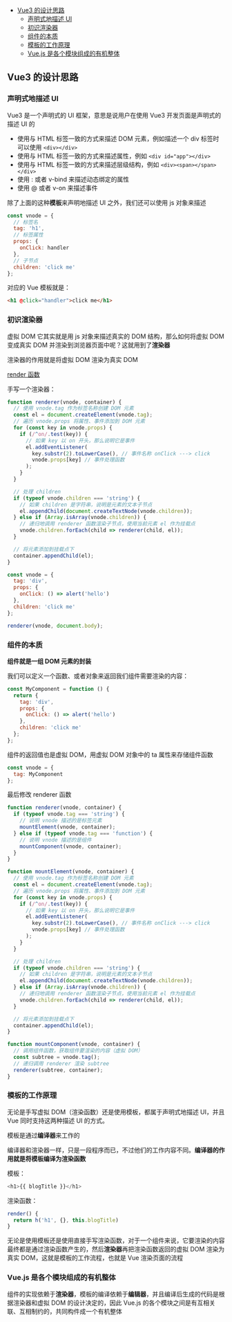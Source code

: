 - [Vue3 的设计思路](#vue3-的设计思路)
  - [声明式地描述 UI](#声明式地描述-ui)
  - [初识渲染器](#初识渲染器)
  - [组件的本质](#组件的本质)
  - [模板的工作原理](#模板的工作原理)
  - [Vue.js 是各个模块组成的有机整体](#vuejs-是各个模块组成的有机整体)

## Vue3 的设计思路

### 声明式地描述 UI

Vue3 是一个声明式的 UI 框架，意思是说用户在使用 Vue3 开发页面是声明式的描述 UI 的

- 使用与 HTML 标签一致的方式来描述 DOM 元素，例如描述一个 div 标签时可以使用 `<div></div>`
- 使用与 HTML 标签一致的方式来描述属性，例如 `<div id="app"></div>`
- 使用与 HTML 标签一致的方式来描述层级结构，例如 `<div><span></span></div>`
- 使用 : 或者 v-bind 来描述动态绑定的属性
- 使用 @ 或者 v-on 来描述事件

除了上面的这种**模板**来声明地描述 UI 之外，我们还可以使用 js 对象来描述

```js
const vnode = {
  // 标签名
  tag: 'h1',
  // 标签属性
  props: {
    onClick: handler
  },
  // 子节点
  children: 'click me'
};
```

对应的 Vue 模板就是：

```html
<h1 @click="handler">click me</h1>
```

### 初识渲染器

虚拟 DOM 它其实就是用 js 对象来描述真实的 DOM 结构，那么如何将虚拟 DOM 变成真实 DOM 并渲染到浏览器页面中呢？这就用到了**渲染器**

渲染器的作用就是将虚拟 DOM 渲染为真实 DOM

[render 函数](https://v3.cn.vuejs.org/guide/render-function.html#dom-%E6%A0%91)

手写一个渲染器：

```js
function renderer(vnode, container) {
  // 使用 vnode.tag 作为标签名称创建 DOM 元素
  const el = document.createElement(vnode.tag);
  // 遍历 vnode.props 将属性、事件添加到 DOM 元素
  for (const key in vnode.props) {
    if (/^on/.test(key)) {
      // 如果 key 以 on 开头，那么说明它是事件
      el.addEventListener(
        key.substr(2).toLowerCase(), // 事件名称 onClick ---> click
        vnode.props[key] // 事件处理函数
      );
    }
  }

  // 处理 children
  if (typeof vnode.children === 'string') {
    // 如果 children 是字符串，说明是元素的文本子节点
    el.appendChild(document.createTextNode(vnode.children));
  } else if (Array.isArray(vnode.children)) {
    // 递归地调用 renderer 函数渲染子节点，使用当前元素 el 作为挂载点
    vnode.children.forEach(child => renderer(child, el));
  }

  // 将元素添加到挂载点下
  container.appendChild(el);
}

const vnode = {
  tag: 'div',
  props: {
    onClick: () => alert('hello')
  },
  children: 'click me'
};

renderer(vnode, document.body);
```

### 组件的本质

**组件就是一组 DOM 元素的封装**

我们可以定义一个函数、或者对象来返回我们组件需要渲染的内容：

```js
const MyComponent = function () {
  return {
    tag: 'div',
    props: {
      onClick: () => alert('hello')
    },
    children: 'click me'
  };
};
```

组件的返回值也是虚拟 DOM，用虚拟 DOM 对象中的 ta 属性来存储组件函数

```js
const vnode = {
  tag: MyComponent
};
```

最后修改 renderer 函数

```js
function renderer(vnode, container) {
  if (typeof vnode.tag === 'string') {
    // 说明 vnode 描述的是标签元素
    mountElement(vnode, container);
  } else if (typeof vnode.tag === 'function') {
    // 说明 vnode 描述的是组件
    mountComponent(vnode, container);
  }
}

function mountElement(vnode, container) {
  // 使用 vnode.tag 作为标签名称创建 DOM 元素
  const el = document.createElement(vnode.tag);
  // 遍历 vnode.props 将属性、事件添加到 DOM 元素
  for (const key in vnode.props) {
    if (/^on/.test(key)) {
      // 如果 key 以 on 开头，那么说明它是事件
      el.addEventListener(
        key.substr(2).toLowerCase(), // 事件名称 onClick ---> click
        vnode.props[key] // 事件处理函数
      );
    }
  }

  // 处理 children
  if (typeof vnode.children === 'string') {
    // 如果 children 是字符串，说明是元素的文本子节点
    el.appendChild(document.createTextNode(vnode.children));
  } else if (Array.isArray(vnode.children)) {
    // 递归地调用 renderer 函数渲染子节点，使用当前元素 el 作为挂载点
    vnode.children.forEach(child => renderer(child, el));
  }

  // 将元素添加到挂载点下
  container.appendChild(el);
}

function mountComponent(vnode, container) {
  // 调用组件函数，获取组件要渲染的内容（虚拟 DOM）
  const subtree = vnode.tag();
  // 递归调用 renderer 渲染 subtree
  renderer(subtree, container);
}
```

### 模板的工作原理

无论是手写虚拟 DOM（渲染函数）还是使用模板，都属于声明式地描述 UI，并且 Vue 同时支持这两种描述 UI 的方式。

模板是通过**编译器**来工作的

编译器和渲染器一样，只是一段程序而已，不过他们的工作内容不同。**编译器的作用就是将模板编译为渲染函数**

模板：

```js
<h1>{{ blogTitle }}</h1>
```

渲染函数：

```js
render() {
  return h('h1', {}, this.blogTitle)
}
```

无论是使用模板还是使用直接手写渲染函数，对于一个组件来说，它要渲染的内容最终都是通过渲染函数产生的，然后**渲染器**再把渲染函数返回的虚拟 DOM 渲染为真实 DOM，这就是模板的工作流程，也就是 Vue 渲染页面的流程

### Vue.js 是各个模块组成的有机整体

组件的实现依赖于**渲染器**，模板的编译依赖于**编辑器**，并且编译后生成的代码是根据渲染器和虚拟 DOM 的设计决定的，因此 Vue.js 的各个模块之间是有互相关联、互相制约的，共同构件成一个有机整体
